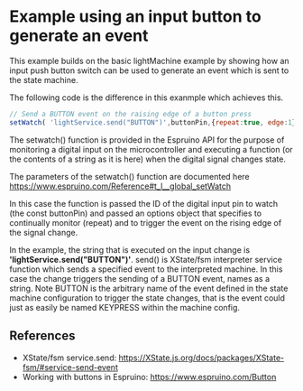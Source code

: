 # Example using an input button to generate an event

This example builds on the basic lightMachine example by showing how an input push button switch can be used to generate an event which is sent to the state machine.

The following code is the difference in this exanmple which achieves this.

```javascript
// Send a BUTTON event on the raising edge of a button press 
setWatch( 'lightService.send("BUTTON")',buttonPin,{repeat:true, edge:1});
```

The setwatch() function is provided in the Espruino API for the purpose of monitoring a digital input on the microcontroller and executing a function (or the contents of a string as it is here) when the digital signal changes state.

The parameters of the setwatch() function are documented here
<https://www.espruino.com/Reference#t_l__global_setWatch>

In this case the function is passed the ID of the digital input pin to watch (the const buttonPin) and passed an options object that specifies to continually monitor (repeat) and to trigger the event on the rising edge of the signal change. 

In the example,  the string that is executed on the input change is **'lightService.send("BUTTON")'**. send() is XState/fsm interpreter service function which sends a specified event to the interpreted machine. In this case the change triggers the sending of a BUTTON event, names as a string.  Note BUTTON is the arbitrary name of the event defined in the state machine configuration to trigger the state changes, that is the event could just as easily be named KEYPRESS within the machine config.

## References

* XState/fsm service.send:  <https://XState.js.org/docs/packages/XState-fsm/#service-send-event> 
* Working with buttons in Espruino: <https://www.espruino.com/Button>